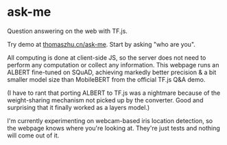 # ask-me
Question answering on the web with TF.js.

Try demo at [thomaszhu.cn/ask-me](https://thomaszhu.cn/ask-me). Start by asking "who are you".

All computing is done at client-side JS, so the server does not need to perform any computation or collect any information. This webpage runs an ALBERT fine-tuned on SQuAD, achieving markedly better precision & a bit smaller model size than MobileBERT from the official TF.js Q&A demo.

(I have to rant that porting ALBERT to TF.js was a nightmare because of the weight-sharing mechanism not picked up by the converter. Good and surprising that it finally worked as a layers model.)

I'm currently experimenting on webcam-based iris location detection, so the webpage knows where you're looking at. They're just tests and nothing will come out of it.
